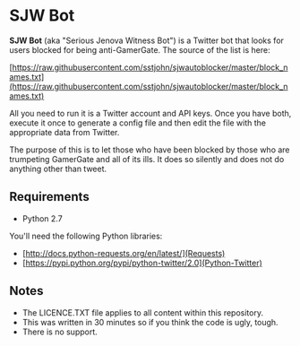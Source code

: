 SJW Bot
=======

**SJW Bot** (aka "Serious Jenova Witness Bot") is a Twitter bot that looks 
for users blocked for being anti-GamerGate. The source of the list is here:

[https://raw.githubusercontent.com/sstjohn/sjwautoblocker/master/block_names.txt](https://raw.githubusercontent.com/sstjohn/sjwautoblocker/master/block_names.txt)

All you need to run it is a Twitter account and API keys. Once you have both, 
execute it once to generate a config file and then edit the file with the 
appropriate data from Twitter.

The purpose of this is to let those who have been blocked by those who are 
trumpeting GamerGate and all of its ills. It does so silently and does not 
do anything other than tweet.

Requirements
------------
* Python 2.7

You'll need the following Python libraries:
* [http://docs.python-requests.org/en/latest/](Requests)
* [https://pypi.python.org/pypi/python-twitter/2.0](Python-Twitter)

Notes
-----
* The LICENCE.TXT file applies to all content within this repository.
* This was written in 30 minutes so if you think the code is ugly, tough.
* There is no support.